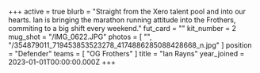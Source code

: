 +++
active = true
blurb = "Straight from the Xero talent pool and into our hearts. Ian is bringing the marathon running attitude into the Frothers, commiting to a big shift every weekend."
fut_card = ""
kit_number = 2
mug_shot = "/IMG_0622.JPG"
photos = [ "", "/354879011_719453853523278_4174886285088428668_n.jpg" ]
position = "Defender"
teams = [ "OG Frothers" ]
title = "Ian Rayns"
year_joined = 2023-01-01T00:00:00.000Z
+++

